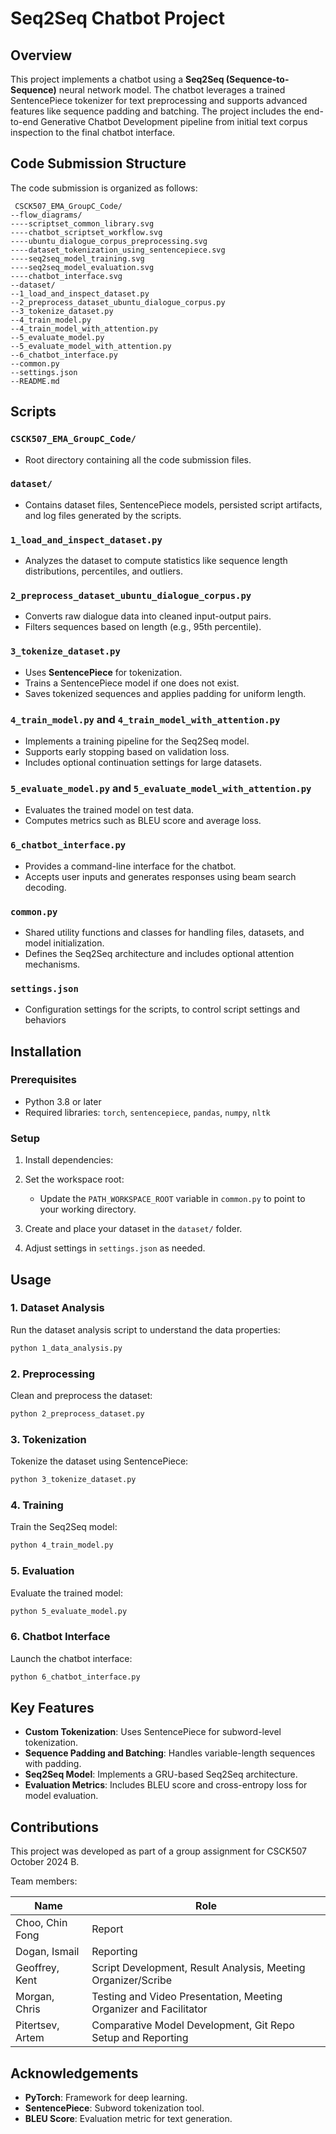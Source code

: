 # Seq2Seq Chatbot Project

## Overview

This project implements a chatbot using a **Seq2Seq (Sequence-to-Sequence)** neural network model. The chatbot leverages a trained SentencePiece tokenizer for text preprocessing and supports advanced features like sequence padding and batching. The project includes the end-to-end Generative Chatbot Development pipeline from initial text corpus inspection to the final chatbot interface.

## Code Submission Structure

The code submission is organized as follows:

```shell
 CSCK507_EMA_GroupC_Code/
--flow_diagrams/
----scriptset_common_library.svg
----chatbot_scriptset_workflow.svg
----ubuntu_dialogue_corpus_preprocessing.svg
----dataset_tokenization_using_sentencepiece.svg
----seq2seq_model_training.svg
----seq2seq_model_evaluation.svg
----chatbot_interface.svg
--dataset/
--1_load_and_inspect_dataset.py
--2_preprocess_dataset_ubuntu_dialogue_corpus.py
--3_tokenize_dataset.py
--4_train_model.py
--4_train_model_with_attention.py
--5_evaluate_model.py
--5_evaluate_model_with_attention.py
--6_chatbot_interface.py
--common.py
--settings.json
--README.md
```

## Scripts

### `CSCK507_EMA_GroupC_Code/`

- Root directory containing all the code submission files.

### `dataset/`

- Contains dataset files, SentencePiece models, persisted script artifacts, and log files generated by the scripts.

### `1_load_and_inspect_dataset.py`

- Analyzes the dataset to compute statistics like sequence length distributions, percentiles, and outliers.

### `2_preprocess_dataset_ubuntu_dialogue_corpus.py`

- Converts raw dialogue data into cleaned input-output pairs.
- Filters sequences based on length (e.g., 95th percentile).

### `3_tokenize_dataset.py`

- Uses **SentencePiece** for tokenization.
- Trains a SentencePiece model if one does not exist.
- Saves tokenized sequences and applies padding for uniform length.

### `4_train_model.py` and `4_train_model_with_attention.py`

- Implements a training pipeline for the Seq2Seq model.
- Supports early stopping based on validation loss.
- Includes optional continuation settings for large datasets.

### `5_evaluate_model.py` and `5_evaluate_model_with_attention.py`

- Evaluates the trained model on test data.
- Computes metrics such as BLEU score and average loss.

### `6_chatbot_interface.py`

- Provides a command-line interface for the chatbot.
- Accepts user inputs and generates responses using beam search decoding.

### `common.py`

- Shared utility functions and classes for handling files, datasets, and model initialization.
- Defines the Seq2Seq architecture and includes optional attention mechanisms.

### `settings.json`

- Configuration settings for the scripts, to control script settings and behaviors

## Installation

### Prerequisites

- Python 3.8 or later
- Required libraries: `torch`, `sentencepiece`, `pandas`, `numpy`, `nltk`

### Setup

1. Install dependencies:

2. Set the workspace root:
   - Update the `PATH_WORKSPACE_ROOT` variable in `common.py` to point to your working directory.

3. Create and place your dataset in the `dataset/` folder.

4. Adjust settings in `settings.json` as needed.

## Usage

### 1. Dataset Analysis

Run the dataset analysis script to understand the data properties:

```bash
python 1_data_analysis.py
```

### 2. Preprocessing

Clean and preprocess the dataset:

```bash
python 2_preprocess_dataset.py
```

### 3. Tokenization

Tokenize the dataset using SentencePiece:

```bash
python 3_tokenize_dataset.py
```

### 4. Training

Train the Seq2Seq model:

```bash
python 4_train_model.py
```

### 5. Evaluation

Evaluate the trained model:

```bash
python 5_evaluate_model.py
```

### 6. Chatbot Interface

Launch the chatbot interface:

```bash
python 6_chatbot_interface.py
```

## Key Features

- **Custom Tokenization**: Uses SentencePiece for subword-level tokenization.
- **Sequence Padding and Batching**: Handles variable-length sequences with padding.
- **Seq2Seq Model**: Implements a GRU-based Seq2Seq architecture.
- **Evaluation Metrics**: Includes BLEU score and cross-entropy loss for model evaluation.

## Contributions

This project was developed as part of a group assignment for CSCK507 October 2024 B.

Team members:

|Name|Role|
|---|---|
|Choo, Chin Fong|Report|
|Dogan, Ismail|Reporting|
|Geoffrey, Kent|Script Development, Result Analysis, Meeting Organizer/Scribe|
|Morgan, Chris|Testing and Video Presentation, Meeting Organizer and Facilitator|
|Pitertsev, Artem|Comparative Model Development, Git Repo Setup and Reporting|

## Acknowledgements

- **PyTorch**: Framework for deep learning.
- **SentencePiece**: Subword tokenization tool.
- **BLEU Score**: Evaluation metric for text generation.

